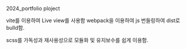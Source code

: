 2024_portfolio ploject

vite를 이용하여 Live view를 사용함
webpack을 이용하여 js 번들링하여 dist로 bulld함.

scss를 가독성과 재사용성으로 모듈화 및 유지보수를 쉽게 이용함.
